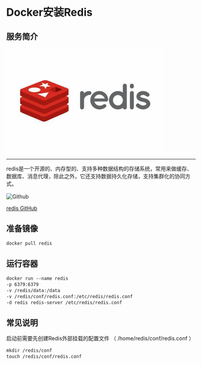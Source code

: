 # Docker安装Redis #
## 服务简介 ##

<img src="./../images/redis.jpg" width = "420" alt="Github" align=center />

* * *


redis是一个开源的、内存型的、支持多种数据结构的存储系统，常用来做缓存、数据库、消息代理，除此之外，它还支持数据持久化存储，支持集群化的协同方式。

 <img src="https://github.com/favicon.ico" width = "20" alt="Github" align=center />

[redis GitHub](https://github.com/redis/redis)

## 准备镜像 ##
    docker pull redis
## 运行容器 ##

    docker run --name redis 
    -p 6379:6379 
    -v /redis/data:/data 
    -v /redis/conf/redis.conf:/etc/redis/redis.conf 
    -d redis redis-server /etc/redis/redis.conf 

## 常见说明 ##
启动前需要先创建Redis外部挂载的配置文件 （ /home/redis/conf/redis.conf ）

    mkdir /redis/conf
    touch /redis/conf/redis.conf

